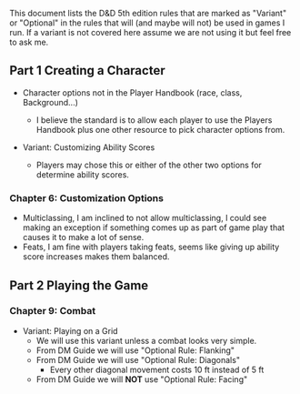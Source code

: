 This document lists the D&D 5th edition rules that are marked as "Variant" or "Optional" in the
rules that will (and maybe will not) be used in games I run.  If a variant is not covered here
assume we are not using it but feel free to ask me.

## Part 1 Creating a Character

* Character options not in the Player Handbook (race, class, Background...)
	* I believe the standard is to allow each player to use the Players Handbook plus one other
resource to pick character options from.

* Variant: Customizing Ability Scores
	* Players may chose this or either of the other two options for determine ability scores.

### Chapter 6: Customization Options

* Multiclassing, I am inclined to not allow multiclassing, I could see making an exception if
something comes up as part of game play that causes it to make a lot of sense.
* Feats, I am fine with players taking feats, seems like giving up ability score increases makes
them balanced.

## Part 2 Playing the Game

### Chapter 9: Combat

* Variant: Playing on a Grid
	* We will use this variant unless a combat looks very simple.
	* From DM Guide we will use "Optional Rule: Flanking"
	* From DM Guide we will use "Optional Rule: Diagonals"
		* Every other diagonal movement costs 10 ft instead of 5 ft
	* From DM Guide we will **NOT** use "Optional Rule: Facing"
	